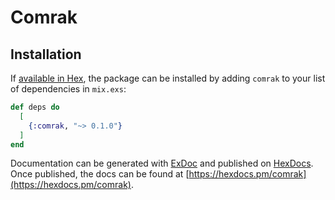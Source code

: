 # Comrak

## Installation

If [available in Hex](https://hex.pm/docs/publish), the package can be installed
by adding `comrak` to your list of dependencies in `mix.exs`:

```elixir
def deps do
  [
    {:comrak, "~> 0.1.0"}
  ]
end
```

Documentation can be generated with [ExDoc](https://github.com/elixir-lang/ex_doc)
and published on [HexDocs](https://hexdocs.pm). Once published, the docs can
be found at [https://hexdocs.pm/comrak](https://hexdocs.pm/comrak).
